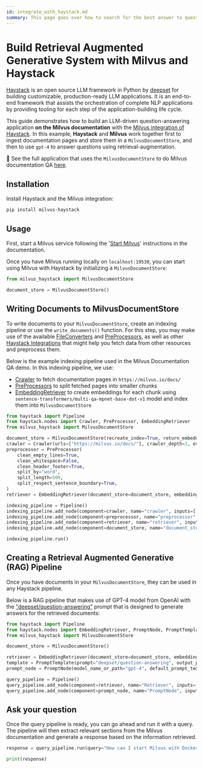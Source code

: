 ```yaml
---
id: integrate_with_haystack.md
summary: This page goes over how to search for the best answer to questions using Milvus as the Vector Database and Haystack as the LLM framework.
---
```


# Build Retrieval Augmented Generative System with Milvus and Haystack

[Haystack](https://github.com/deepset-ai/haystack) is an open source LLM framework in Python by [deepset](https://www.deepset.ai/) for building customizable, production-ready LLM applications. It is an end-to-end framework that assists the orchestration of complete NLP applications by providing tooling for each step of the application-building life cycle.

This guide demonstrates how to build an LLM-driven question-answering application **on the Milvus documentation** with the [Milvus integration of Haystack](https://haystack.deepset.ai/integrations/milvus-document-store). In this example, **Haystack** and **Milvus** work together first to ingest documentation pages and store them in a `MilvusDocumentStore`, and then to use `gpt-4` to answer questions using retrieval-augmentation.

🚀 See the full application that uses the `MilvusDocumentStore` to do Milvus documentation QA [here](https://github.com/TuanaCelik/milvus-documentation-qa/tree/main).

## Installation

Install Haystack and the Milvus integration:

```bash
pip install milvus-haystack
```

## Usage

First, start a Milvus service following the '[Start Milvus](https://milvus.io/docs/install_standalone-docker.md#Start-Milvus)' instructions in the documentation.

Once you have Milvus running locally on `localhost:19530`, you can start using Milvus with Haystack by initializing a `MilvusDocumentStore`: 

```python
from milvus_haystack import MilvusDocumentStore

document_store = MilvusDocumentStore()
```

## Writing Documents to MilvusDocumentStore

To write documents to your `MilvusDocumentStore`, create an indexing pipeline or use the `write_documents()` function.
For this step, you may make use of the available [FileConverters](https://docs.haystack.deepset.ai/docs/file_converters) and [PreProcessors](https://docs.haystack.deepset.ai/docs/preprocessor), as well as other [Haystack Integrations](https://haystack.deepset.ai/integrations) that might help you fetch data from other resources and preprocess them. 

Below is the example indexing pipeline used in the Milvus Documentation QA demo. In this indexing pipeline, we use:
- [Crawler](https://docs.haystack.deepset.ai/docs/crawler) to fetch documentation pages in `https://milvus.io/docs/`
- [PreProcessors](https://docs.haystack.deepset.ai/docs/preprocessor) to split fetched pages into smaller chunks
- [EmbeddingRetriever](https://docs.haystack.deepset.ai/docs/retriever#embedding-retrieval-recommended) to create embeddings for each chunk using `sentence-transformers/multi-qa-mpnet-base-dot-v1` model and index them into `MilvusDocumentStore`

```python
from haystack import Pipeline
from haystack.nodes import Crawler, PreProcessor, EmbeddingRetriever
from milvus_haystack import MilvusDocumentStore

document_store = MilvusDocumentStore(recreate_index=True, return_embedding=True, similarity="cosine")
crawler = Crawler(urls=["https://milvus.io/docs/"], crawler_depth=1, overwrite_existing_files=True, output_dir="crawled_files")
preprocessor = PreProcessor(
    clean_empty_lines=True,
    clean_whitespace=False,
    clean_header_footer=True,
    split_by="word",
    split_length=500,
    split_respect_sentence_boundary=True,
)
retriever = EmbeddingRetriever(document_store=document_store, embedding_model="sentence-transformers/multi-qa-mpnet-base-dot-v1")

indexing_pipeline = Pipeline()
indexing_pipeline.add_node(component=crawler, name="crawler", inputs=['File'])
indexing_pipeline.add_node(component=preprocessor, name="preprocessor", inputs=['crawler'])
indexing_pipeline.add_node(component=retriever, name="retriever", inputs=['preprocessor'])
indexing_pipeline.add_node(component=document_store, name="document_store", inputs=['retriever'])

indexing_pipeline.run()
```

## Creating a Retrieval Augmented Generative (RAG) Pipeline

Once you have documents in your `MilvusDocumentStore`, they can be used in any Haystack pipeline. 

Below is a RAG pipeline that makes use of GPT-4 model from OpenAI with the ["deepset/question-answering"](https://prompthub.deepset.ai/?prompt=deepset%2Fquestion-answering) prompt that is designed to generate answers for the retrieved documents:

```python
from haystack import Pipeline
from haystack.nodes import EmbeddingRetriever, PromptNode, PromptTemplate, AnswerParser
from milvus_haystack import MilvusDocumentStore

document_store = MilvusDocumentStore()

retriever = EmbeddingRetriever(document_store=document_store, embedding_model="sentence-transformers/multi-qa-mpnet-base-dot-v1")
template = PromptTemplate(prompt="deepset/question-answering", output_parser=AnswerParser())
prompt_node = PromptNode(model_name_or_path="gpt-4", default_prompt_template=template, api_key=YOUR_OPENAI_API_KEY, max_length=200)

query_pipeline = Pipeline()
query_pipeline.add_node(component=retriever, name="Retriever", inputs=["Query"])
query_pipeline.add_node(component=prompt_node, name="PromptNode", inputs=["Retriever"])
```

## Ask your question


Once the query pipeline is ready, you can go ahead and run it with a query. The pipeline will then extract relevant sections from the Milvus documentation and generate a response based on the information retrieved.

```python
response = query_pipeline.run(query="How can I start Milvus with Docker?")

print(response)
```
